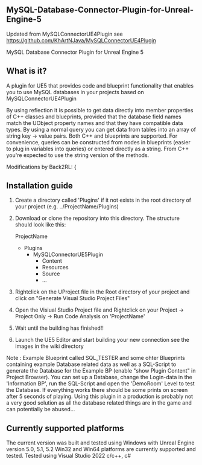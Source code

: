 ## MySQL-Database-Connector-Plugin-for-Unreal-Engine-5
Updated from MySQLConnectorUE4Plugin see https://github.com/KhArtNJava/MySQLConnectorUE4Plugin

MySQL Database Connector Plugin for Unreal Engine 5

## What is it?
A plugin for UE5 that provides code and blueprint functionality that enables you to use MySQL databases in your projects based on MySQLConnectorUE4Plugin

By using reflection it is possible to get data directly into member properties of C++ classes and blueprints, provided that the database field names match the UObject property names and that they have compatible data types. By using a normal query you can get data from tables into an array of string key -> value pairs.
Both C++ and blueprints are supported. For convenience, queries can be constructed from nodes in blueprints (easier to plug in variables into queries) or entered directly as a string. From C++ you're expected to use the string version of the methods.

Modifications by Back2RL: 
{
## Installation guide
1. Create a directory called 'Plugins' if it not exists in the root directory of your project (e.g. ../ProjectName/Plugins)
2. Download or clone the repository into this directory. 
	The structure should look like this:
	
	ProjectName
	-	Plugins
		-	MySQLConnectorUE5Plugin
			-	Content
			-	Resources
			-	Source
			-	...
3. Rightclick on the UProject file in the Root directory of your project and click on "Generate Visual Studio Project Files"
4. Open the Visiual Studio Project file and Rightclick on your Project -> Project Only -> Run Code Analysis on 'ProjectName'
5. Wait until the building has finished!! 
6. Launch the UE5 Editor and start building your new connection see the images in the wiki directory

Note : Example Blueprint called SQL_TESTER and some ohter Blueprints containing example Database related data as well as a SQL-Script to generate the Database for the Example BP (enable "show Plugin Content" in Project Browser).
		You can set up a Database, change the Login-data in the 'Information BP', run the SQL-Script and open the 'DemoRoom' Level to test the Database.
		If everything works there should be some prints on screen after 5 seconds of playing.
		Using this plugin in a production is probably not a very good solution as all the database related things are in the game and can potentially be abused... 

## Currently supported platforms
The current version was built and tested using Windows with Unreal Engine version 5.0, 5.1, 5.2
Win32 and Win64 platforms are currently supported and tested. 
Tested using Visual Studio 2022 c/c++, c#
